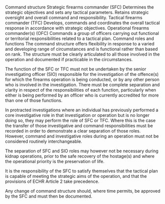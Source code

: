 Command structure
Strategic firearms commander (SFC)
Determines the strategic objectives and sets any tactical parameters. Retains strategic oversight and overall command and responsibility.
Tactical firearms commander (TFC)
Develops, commands and coordinates the overall tactical response in accordance with strategic objectives.
Operational firearms commander(s) (OFC)
Commands a group of officers carrying out functional or territorial responsibilities related to a tactical plan. 
Command roles and functions
The command structure offers flexibility in response to a varied and developing range of circumstances and is functional rather than based on rank. The structure must be clearly articulated to all those involved in the operation and documented if practicable in the circumstances.

The function of the SFC or TFC must not be undertaken by the senior investigating officer (SIO) responsible for the investigation of the offence(s) for which the firearms operation is being conducted, or by any other person who is involved in the investigation. There must be complete separation and clarity in respect of the responsibilities of each function, particularly when either is being performed by an officer who is currently accredited for more than one of those functions.

In protracted investigations where an individual has previously performed a core investigative role in that investigation or operation but is no longer doing so, they may perform the role of SFC or TFC. Where this is the case the transfer of those investigative and command responsibilities must be recorded in order to demonstrate a clear separation of those roles. However, command and investigative roles during an operation must not be considered routinely interchangeable.

The separation of SFC and SIO roles may however not be necessary during kidnap operations, prior to the safe recovery of the hostage(s) and where the operational priority is the preservation of life.

It is the responsibility of the SFC to satisfy themselves that the tactical plan is capable of meeting the strategic aims of the operation, and that the provisions of ECHR Article 2 take precedence.

Any change of command structure should, where time permits, be approved by the SFC and must then be documented.
